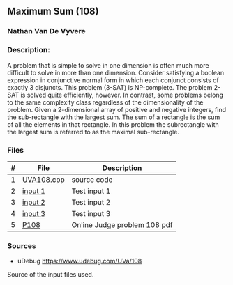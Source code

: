 ## Maximum Sum (108)
### Nathan Van De Vyvere

### Description: 
A problem that is simple to solve in one dimension is often much more difficult to solve in more than
one dimension. Consider satisfying a boolean expression in conjunctive normal form in which each
conjunct consists of exactly 3 disjuncts. This problem (3-SAT) is NP-complete. The problem 2-SAT
is solved quite efficiently, however. In contrast, some problems belong to the same complexity class
regardless of the dimensionality of the problem.
Given a 2-dimensional array of positive and negative integers, find the sub-rectangle with the largest
sum. The sum of a rectangle is the sum of all the elements in that rectangle. In this problem the subrectangle
with the largest sum is referred to as the maximal sub-rectangle.

### Files

|   #   | File                       | Description                                                |
| :---: | -------------------------- | ---------------------------------------------------------- |
|1|[UVA108.cpp](UVA108.cpp)|source code|
|2|[input 1](in)|Test input 1|
|3|[input 2](in2)|Test input 2|
|4|[input 3](in2)|Test input 3|
|5|[P108](108.pdf)|Online Judge problem 108 pdf|

### Sources

- uDebug https://www.udebug.com/UVa/108

Source of the input files used.

